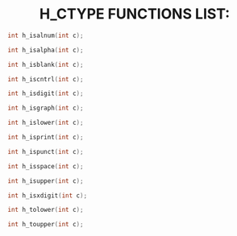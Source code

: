 <div align="center">

# H_CTYPE FUNCTIONS LIST:
</div>

```c++
int h_isalnum(int c);
```
```c++
int h_isalpha(int c);
```
```c++
int h_isblank(int c);
```
```c++
int h_iscntrl(int c);
```
```c++
int h_isdigit(int c);
```
```c++
int h_isgraph(int c);
```
```c++
int h_islower(int c);
```
```c++
int h_isprint(int c);
```
```c++
int h_ispunct(int c);
```
```c++
int h_isspace(int c);
```
```c++
int h_isupper(int c);
```
```c++
int h_isxdigit(int c);
```
```c++
int h_tolower(int c);
```
```c++
int h_toupper(int c);
```

